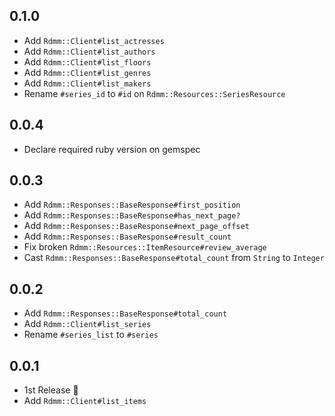 ## 0.1.0

- Add `Rdmm::Client#list_actresses`
- Add `Rdmm::Client#list_authors`
- Add `Rdmm::Client#list_floors`
- Add `Rdmm::Client#list_genres`
- Add `Rdmm::Client#list_makers`
- Rename `#series_id` to `#id` on `Rdmm::Resources::SeriesResource`

## 0.0.4

- Declare required ruby version on gemspec

## 0.0.3

- Add `Rdmm::Responses::BaseResponse#first_position`
- Add `Rdmm::Responses::BaseResponse#has_next_page?`
- Add `Rdmm::Responses::BaseResponse#next_page_offset`
- Add `Rdmm::Responses::BaseResponse#result_count`
- Fix broken `Rdmm::Resources::ItemResource#review_average`
- Cast `Rdmm::Responses::BaseResponse#total_count` from `String` to `Integer`

## 0.0.2

- Add `Rdmm::Responses::BaseResponse#total_count`
- Add `Rdmm::Client#list_series`
- Rename `#series_list` to `#series`

## 0.0.1

- 1st Release :tada:
- Add `Rdmm::Client#list_items`
